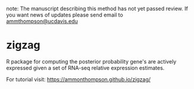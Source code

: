 note: The manuscript describing this method has not yet passed review. If you want news of updates please send email to ammthompson@ucdavis.edu

# zigzag
R package for computing the posterior probability gene's are actively expressed given a set of RNA-seq relative expression estimates.

For tutorial visit: https://ammonthompson.github.io/zigzag/
